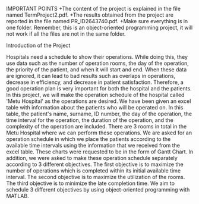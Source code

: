 IMPORTANT POINTS
+The content of the project is explained in the file named TermProject2.pdf.
+The results obtained from the project are reported in the file named PR_ID2643740.pdf.
+Make sure everything is in one folder. Remember, this is an object-oriented programming project, it will not work if all the files are not in the same folder.

Introduction of the Project

Hospitals need a schedule to show their operations. While doing this, they use data such as the
number of operation rooms, the day of the operation, the priority of the patient, and when it will
start and end. When these data are ignored, it can lead to bad results such as overlaps in
operations, decrease in efficiency, and decrease in patient satisfaction. Therefore, a good
operation plan is very important for both the hospital and the patients. In this project, we will
make the operation schedule of the hospital called 'Metu Hospital' as the operations are desired.
We have been given an excel table with information about the patients who will be operated on.
In this table, the patient's name, surname, ID number, the day of the operation, the time interval
for the operation, the duration of the operation, and the complexity of the operation are included.
There are 3 rooms in total in the Metu Hospital where we can perform these operations. We are
asked for an operation schedule in which we place the patients according to the available time
intervals using the information that we received from the excel table. These charts were requested
to be in the form of Gantt Chart. In addition, we were asked to make these operation schedule
separately according to 3 different objectives. The first objective is to maximize the number of
operations which is completed within its initial available time interval. The second objective is to 
maximize the utilization of the rooms. The third objective is to minimize the late completion time.
We aim to schedule 3 different objectives by using object-oriented programming with MATLAB.
